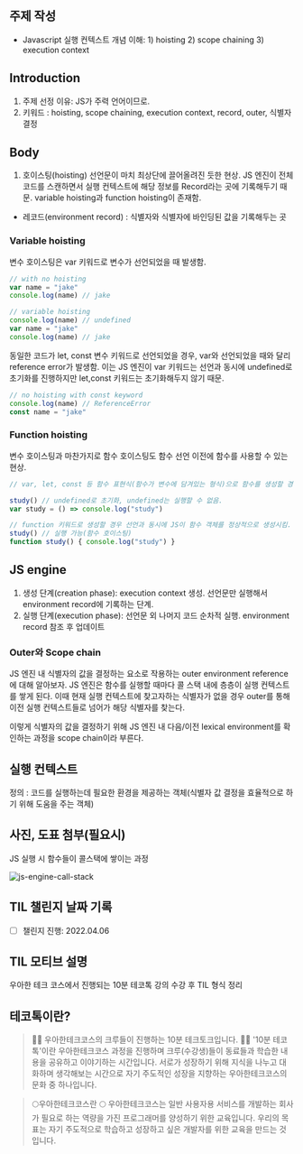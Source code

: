 ## 주제 작성

- Javascript 실행 컨텍스트 개념 이해: 1) hoisting 2) scope chaining 3) execution context

## Introduction

1. 주제 선정 이유: JS가 주력 언어이므로. 
1. 키워드 : hoisting, scope chaining, execution context, record, outer, 식별자 결정

## Body

1. 호이스팅(hoisting)
선언문이 마치 최상단에 끌어올려진 듯한 현상. JS 엔진이 전체 코드를 스캔하면서 실행 컨텍스트에 해당 정보를 Record라는 곳에 기록해두기 때문. variable hoisting과 function hoisting이 존재함. 

- 레코드(environment record) : 식별자와 식별자에 바인딩된 값을 기록해두는 곳

### Variable hoisting

변수 호이스팅은 var 키워드로 변수가 선언되었을 때 발생함. 

```js
// with no hoisting
var name = "jake" 
console.log(name) // jake

// variable hoisting
console.log(name) // undefined
var name = "jake" 
console.log(name) // jake
```

동일한 코드가 let, const 변수 키워드로 선언되었을 경우, var와 선언되었을 때와 달리 reference error가 발생함. 이는 JS 엔진이 var 키워드는 선언과 동시에 undefined로 초기화를 진행하지만 let,const 키워드는 초기화해두지 않기 때문.

```js 
// no hoisting with const keyword
console.log(name) // ReferenceError
const name = "jake"
```

### Function hoisting

변수 호이스팅과 마찬가지로 함수 호이스팅도 함수 선언 이전에 함수를 사용할 수 있는 현상. 

```js
// var, let, const 등 함수 표현식(함수가 변수에 담겨있는 형식)으로 함수를 생성할 경우 함수 호이스팅은 발생하지 않음.

study() // undefined로 초기화, undefined는 실행할 수 없음. 
var study = () => console.log("study") 

// function 키워드로 생성할 경우 선언과 동시에 JS이 함수 객체를 정상적으로 생성시킴. 
study() // 실행 가능(함수 호이스팅)
function study() { console.log("study") }
```

## JS engine 

1. 생성 단계(creation phase): execution context 생성. 선언문만 실행해서 environment record에 기록하는 단계.
1. 실행 단계(execution phase): 선언문 외 나머지 코드 순차적 실행. environment record 참조 후 업데이트

### Outer와 Scope chain

JS 엔진 내 식별자의 값을 결정하는 요소로 작용하는 outer environment reference에 대해 알아보자. JS 엔진은 함수를 실행할 때마다 콜 스택 내에 층층이 실행 컨텍스트를 쌓게 된다. 이때 현재 실행 컨텍스트에 찾고자하는 식별자가 없을 경우 outer를 통해 이전 실행 컨텍스트들로 넘어가 해당 식별자를 찾는다. 

이렇게 식별자의 값을 결정하기 위해 JS 엔진 내 다음/이전 lexical environment를 확인하는 과정을 scope chain이라 부른다. 

## 실행 컨텍스트

정의 : 코드를 실행하는데 필요한 환경을 제공하는 객체(식별자 값 결정을 효율적으로 하기 위해 도움을 주는 객체)


## 사진, 도표 첨부(필요시)
JS 실행 시 함수들이 콜스택에 쌓이는 과정

![js-engine-call-stack](https://user-images.githubusercontent.com/83855174/161936186-909fe2c9-9d33-4733-8c25-dab5067f1005.png)


## TIL 챌린지 날짜 기록
- [ ] 챌린지 진행: 2022.04.06

## TIL 모티브 설명
우아한 테크 코스에서 진행되는 10분 테코톡 강의 수강 후 TIL 형식 정리

## 테코톡이란? 
> 🙋‍♀️ 우아한테크코스의 크루들이 진행하는 10분 테크토크입니다. 🙋‍♂️ '10분 테코톡'이란  우아한테크코스 과정을 진행하며 크루(수강생)들이 동료들과 학습한 내용을 공유하고 이야기하는 시간입니다. 서로가 성장하기 위해 지식을 나누고 대화하며 생각해보는 시간으로 자기 주도적인 성장을 지향하는 우아한테크코스의 문화 중 하나입니다.

> 🌕우아한테크코스란 🌕 우아한테크코스는 일반 사용자용 서비스를 개발하는 회사가 필요로 하는 역량을 가진 프로그래머를 양성하기 위한 교육입니다. 우리의 목표는 자기 주도적으로 학습하고 성장하고 싶은 개발자를 위한 교육을 만드는 것입니다.
